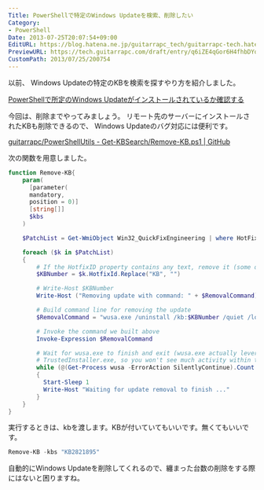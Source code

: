 ```yaml
---
Title: PowerShellで特定のWindows Updateを検索、削除したい
Category:
- PowerShell
Date: 2013-07-25T20:07:54+09:00
EditURL: https://blog.hatena.ne.jp/guitarrapc_tech/guitarrapc-tech.hatenablog.com/atom/entry/6802418398340941741
PreviewURL: https://tech.guitarrapc.com/draft/entry/q6iZE4qGor6H4fhbDYoozEIlN0A
CustomPath: 2013/07/25/200754
---
```


<!--
Date: 2013-07-25T20:07:54+09:00
URL: https://tech.guitarrapc.com/entry/2013/07/25/200754
-->

以前、 Windows Updateの特定のKBを検索を探すやり方を紹介しました。

[PowerShellで所定のWindows Updateがインストールされているか確認する](https://tech.guitarrapc.com/entry/2013/04/16/210401)

今回は、削除までやってみましょう。
リモート先のサーバーにインストールされたKBも削除できるので、 Windows Updateのバグ対応には便利です。

[guitarrapc/PowerShellUtils - Get-KBSearch/Remove-KB.ps1 | GitHub](https://github.com/guitarrapc/PowerShellUtil/blob/master/Get-KBSearch/Remove-KB.ps1)

次の関数を用意しました。
```ps1
function Remove-KB{
    param(
      [parameter(
      mandatory,
      position = 0)]
      [string[]]
      $kbs
    )

    $PatchList = Get-WmiObject Win32_QuickFixEngineering | where HotFixId -in $kbs

    foreach ($k in $PatchList)
    {
        # If the HotfixID property contains any text, remove it (some do, some don't)
        $KBNumber = $k.HotfixId.Replace("KB", "")

        # Write-Host $KBNumber
        Write-Host ("Removing update with command: " + $RemovalCommand)

        # Build command line for removing the update
        $RemovalCommand = "wusa.exe /uninstall /kb:$KBNumber /quiet /log /norestart"

        # Invoke the command we built above
        Invoke-Expression $RemovalCommand

        # Wait for wusa.exe to finish and exit (wusa.exe actually leverages
        # TrustedInstaller.exe, so you won't see much activity within the wusa process)
        while (@(Get-Process wusa -ErrorAction SilentlyContinue).Count -ne 0)
        {
          Start-Sleep 1
          Write-Host "Waiting for update removal to finish ..."
        }
    }
}
```

実行するときは、kbを渡します。KBが付いていてもいいです。無くてもいいです。

```ps1
Remove-KB -kbs "KB2821895"
```

自動的にWindows Updateを削除してくれるので、纏まった台数の削除をする際にはないと困りますね。
